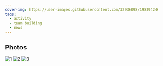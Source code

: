 ```yaml
---
cover-img: https://user-images.githubusercontent.com/32936898/198894246-91e79331-1a8e-48b4-adf5-9df24e4f3c81.jpg
tags:
  - activity
  - team building
  - news
---
```


## Photos

![1](https://user-images.githubusercontent.com/116997215/198933256-475e8c46-dced-4c2d-9fbd-debaf06c2f1a.jpg)
![2](https://user-images.githubusercontent.com/116997215/198933261-27f8c9aa-7de1-4c44-904b-95e1d7d448ce.jpg)
![3](https://user-images.githubusercontent.com/116997215/198933265-71497129-cce8-40f5-9c3b-3cab9b5a9537.jpg)

